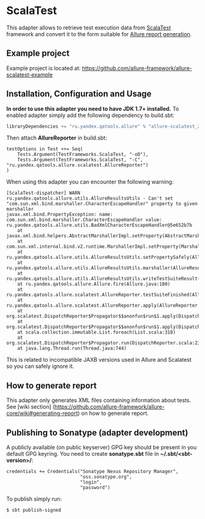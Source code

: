 # ScalaTest

This adapter allows to retrieve test execution data from
[ScalaTest](http://www.scalatest.org) framework and convert it to the
form suitable for [Allure report generation](https://github.com/allure-framework/allure-core/wiki#generating-report).

## Example project

Example project is located at:
<https://github.com/allure-framework/allure-scalatest-example>

## Installation, Configuration and Usage

**In order to use this adapter you need to have JDK 1.7+ installed.** To
enabled adapter simply add the following dependency to build.sbt:

```scala
libraryDependencies += "ru.yandex.qatools.allure" % "allure-scalatest_2.10" % "1.4.0-SNAPSHOT"
```


Then attach **AllureReporter** in build.sbt:

    testOptions in Test ++= Seq(
        Tests.Argument(TestFrameworks.ScalaTest, "-oD"),
        Tests.Argument(TestFrameworks.ScalaTest, "-C", "ru.yandex.qatools.allure.scalatest.AllureReporter")
    )

When using this adapter you can encounter the following warning:

    [ScalaTest-dispatcher] WARN ru.yandex.qatools.allure.utils.AllureResultsUtils - Can't set "com.sun.xml.bind.marshaller.CharacterEscapeHandler" property to given marshaller
    javax.xml.bind.PropertyException: name: com.sun.xml.bind.marshaller.CharacterEscapeHandler value: ru.yandex.qatools.allure.utils.BadXmlCharacterEscapeHandler@5e652b7b
        at javax.xml.bind.helpers.AbstractMarshallerImpl.setProperty(AbstractMarshallerImpl.java:358)
        at com.sun.xml.internal.bind.v2.runtime.MarshallerImpl.setProperty(MarshallerImpl.java:527)
        at ru.yandex.qatools.allure.utils.AllureResultsUtils.setPropertySafely(AllureResultsUtils.java:199)
        at ru.yandex.qatools.allure.utils.AllureResultsUtils.marshaller(AllureResultsUtils.java:171)
        at ru.yandex.qatools.allure.utils.AllureResultsUtils.writeTestSuiteResult(AllureResultsUtils.java:148)
        at ru.yandex.qatools.allure.Allure.fire(Allure.java:180)
        at ru.yandex.qatools.allure.scalatest.AllureReporter.testSuiteFinished(AllureReporter.scala:74)
        at ru.yandex.qatools.allure.scalatest.AllureReporter.apply(AllureReporter.scala:46)
        at org.scalatest.DispatchReporter$Propagator$$anonfun$run$1.apply(DispatchReporter.scala:240)
        at org.scalatest.DispatchReporter$Propagator$$anonfun$run$1.apply(DispatchReporter.scala:239)
        at scala.collection.immutable.List.foreach(List.scala:318)
        at org.scalatest.DispatchReporter$Propagator.run(DispatchReporter.scala:239)
        at java.lang.Thread.run(Thread.java:744)

This is related to incompatible JAXB versions used in Allure and
Scalatest so you can safely ignore it.

## How to generate report

This adapter only generates XML files containing information about
tests. See \[wiki section\]
(<https://github.com/allure-framework/allure-core/wiki#generating-report>)
on how to generate report.

## Publishing to Sonatype (adapter development)

A publicly available (on public keyserver) GPG key should be present in
you default GPG keyring. You need to create **sonatype.sbt** file in
**~/.sbt/&lt;sbt-version&gt;/**:

    credentials += Credentials("Sonatype Nexus Repository Manager",
                               "oss.sonatype.org",
                               "login",
                               "password")

To publish simply run:

    $ sbt publish-signed
